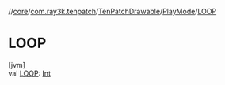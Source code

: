 //[core](../../../../index.md)/[com.ray3k.tenpatch](../../index.md)/[TenPatchDrawable](../index.md)/[PlayMode](index.md)/[LOOP](-l-o-o-p.md)

# LOOP

[jvm]\
val [LOOP](-l-o-o-p.md): [Int](https://kotlinlang.org/api/latest/jvm/stdlib/kotlin/-int/index.html)
